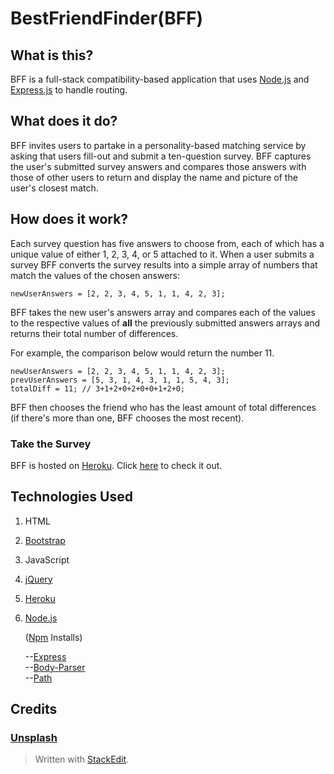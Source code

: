 # BestFriendFinder(BFF)

## What is this?

  

BFF is a full-stack compatibility-based application that uses [Node.js](https://nodejs.org/en/) and [Express.js](http://expressjs.com/) to handle routing.

## What does it do?

  

BFF invites users to partake in a personality-based matching service by asking that users fill-out and submit a ten-question survey. BFF captures the user's submitted survey answers and compares those answers with those of other users to return and display the name and picture of the user's closest match.

  

## How does it work?

Each survey question has five answers to choose from, each of which has a unique value of either 1, 2, 3, 4, or 5 attached to it. When a user submits a survey BFF converts the survey results into a simple array of numbers that match the values of the chosen answers:

```newUserAnswers = [2, 2, 3, 4, 5, 1, 1, 4, 2, 3];```

BFF takes the new user's answers array and compares each of the values to the respective values of **all** the previously submitted answers arrays and returns their total number of differences. 

For example, the comparison below would return the number 11.
```
newUserAnswers = [2, 2, 3, 4, 5, 1, 1, 4, 2, 3];
prevUserAnswers = [5, 3, 1, 4, 3, 1, 1, 5, 4, 3];
totalDiff = 11; // 3+1+2+0+2+0+0+1+2+0;
```
BFF then chooses the friend who has the least amount of total differences (if there's more than one, BFF chooses the most recent). 


### Take the Survey  

BFF is hosted on [Heroku](https://heroku.com). Click [here](https://afternoon-wildwood-74916.herokuapp.com/) to check it out. 

## Technologies Used

 1. HTML
 2.  [Bootstrap](https://getbootstrap.com/docs/4.0/getting-started/introduction/)
 3. JavaScript
 4. [jQuery](https://jquery.com/)
 5. [Heroku](https://heroku.com)
 6. [Node.js](https://nodejs.org/en/)

	 ([Npm](https://www.npmjs.com/) Installs)
		 

	--[Express](https://www.npmjs.com/package/express) 	
  --[Body-Parser](https://www.npmjs.com/package/body-parser) 	
  --[Path](https://www.npmjs.com/package/path)
  
## Credits
  
### [Unsplash](https://unsplash.com/)

> Written with [StackEdit](https://stackedit.io/).
